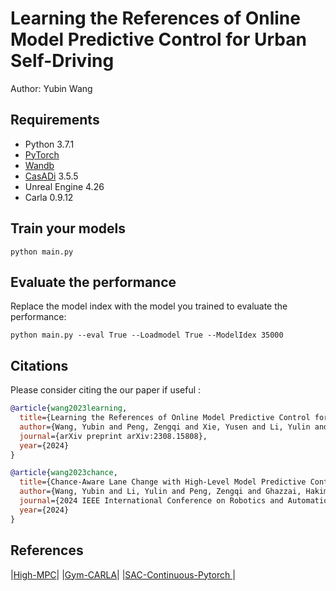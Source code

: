 # Learning the References of Online Model Predictive Control for Urban Self-Driving
Author: Yubin Wang

## Requirements
* Python 3.7.1 
* [PyTorch](http://pytorch.org/)
* [Wandb](https://wandb.ai)
* [CasADi](https://web.casadi.org/) 3.5.5
* Unreal Engine 4.26
* Carla 0.9.12

## Train your models

```shell
python main.py 
```

## Evaluate the performance 
Replace the model index with the model you trained to evaluate the performance:
```shell
python main.py --eval True --Loadmodel True --ModelIdex 35000
```

## Citations

Please consider citing the our paper if useful :

```bibtex
@article{wang2023learning,
  title={Learning the References of Online Model Predictive Control for Urban Self-Driving},
  author={Wang, Yubin and Peng, Zengqi and Xie, Yusen and Li, Yulin and Ghazzai, Hakim and Ma, Jun},
  journal={arXiv preprint arXiv:2308.15808},
  year={2024}
}
```

```bibtex
@article{wang2023chance,
  title={Chance-Aware Lane Change with High-Level Model Predictive Control Through Curriculum Reinforcement Learning},
  author={Wang, Yubin and Li, Yulin and Peng, Zengqi and Ghazzai, Hakim and Ma, Jun},
  journal={2024 IEEE International Conference on Robotics and Automation (ICRA)},
  year={2024}
}
```

## References
|[High-MPC](https://github.com/uzh-rpg/high_mpc)| |[Gym-CARLA](https://github.com/cjy1992/gym-carla)| |[SAC-Continuous-Pytorch ](https://github.com/XinJingHao/SAC-Continuous-Pytorch)|

